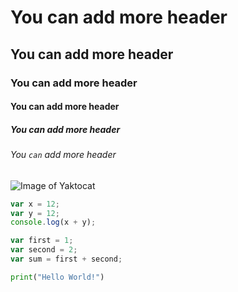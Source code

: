 # You can add more header
## You can add more header
### You can add more header
#### You can add more header
##### You can add more header
###### You `can` add more header
![Image of Yaktocat](https://octodex.github.com/images/yaktocat.png)

```javascript
var x = 12;
var y = 12;
console.log(x + y);
```

```javascript
var first = 1;
var second = 2;
var sum = first + second;
```

```python
print("Hello World!")
```
